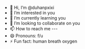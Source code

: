 - 👋 Hi, I’m @duhanpxixi
- 👀 I’m interested in you
- 🌱 I’m currently learning you
- 💞️ I’m looking to collaborate on you
- 📫 How to reach me ---
- 😄 Pronouns: f/u
- ⚡ Fun fact: human breath oxygen

<!---
duhanpxixi/duhanpxixi is a ✨ special ✨ repository because its `README.md` (this file) appears on your GitHub profile.
You can click the Preview link to take a look at your changes.
--->
